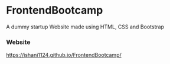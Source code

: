 # FrontendBootcamp
A dummy startup Website made using HTML, CSS and Bootstrap 


### Website
https://ishani1124.github.io/FrontendBootcamp/